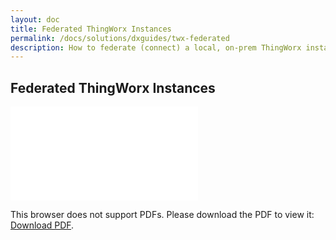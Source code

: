 ```yaml
---
layout: doc
title: Federated ThingWorx Instances
permalink: /docs/solutions/dxguides/twx-federated
description: How to federate (connect) a local, on-prem ThingWorx instance with a Cloud Instance
---
```


## Federated ThingWorx Instances

<object data="Resources/Federated-TWX-VES.pdf" type="application/pdf" width="100%" height="700px">
    <embed src="Resources/Federated-TWX-VES.pdf">
        <p>This browser does not support PDFs. Please download the PDF to view it: <a href="Resources/Federated-TWX-VES.pdf">Download PDF</a>.</p>
    </embed>
</object>